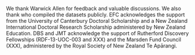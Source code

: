 We thank Warwick Allen for feedback and valuable discussions. 
We also thank who compiled the datasets publicly. 
EFC acknowledges the support from the University of Canterbury Doctoral Scholarship and a New Zealand International Doctoral Research Scholarship administered by New Zealand Education.
DBS and JMT acknowledge the support of Rutherford Discovery Fellowships (RDF-13-UOC-003 and XXX) and the Marsden Fund Council (XXX), administered by the Royal Society of New Zealand Te Apārangi.
